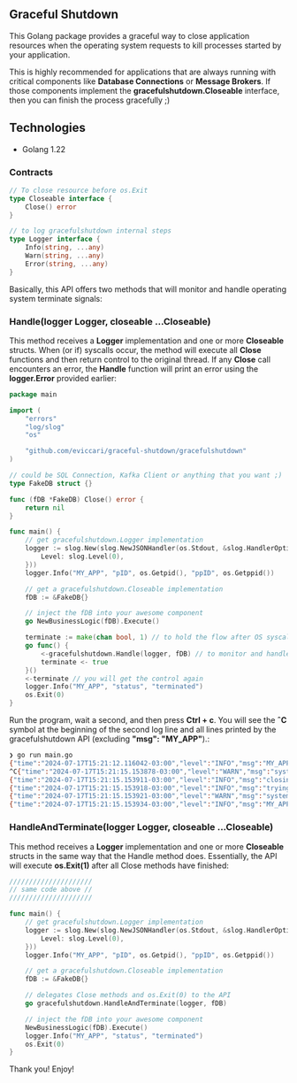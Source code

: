 ## Graceful Shutdown

This Golang package provides a graceful way to close application resources when the operating system requests to kill processes started by your application.

This is highly recommended for applications that are always running with critical components like **Database Connections** or **Message Brokers**. If those components implement the **gracefulshutdown.Closeable** interface, then you can finish the process gracefully ;)

## Technologies

- Golang 1.22

### Contracts

```go
// To close resource before os.Exit
type Closeable interface {
	Close() error
}

// to log gracefulshutdown internal steps
type Logger interface {
	Info(string, ...any)
	Warn(string, ...any)
	Error(string, ...any)
}
```

Basically, this API offers two methods that will monitor and handle operating system terminate signals:

### Handle(logger Logger, closeable ...Closeable)

This method receives a **Logger** implementation and one or more **Closeable** structs. When (or if) syscalls occur, the method will execute all **Close** functions and then return control to the original thread. If any **Close** call encounters an error, the **Handle** function will print an error using the **logger.Error** provided earlier:

```go
package main

import (
	"errors"
	"log/slog"
	"os"

	"github.com/eviccari/graceful-shutdown/gracefulshutdown"
)

// could be SQL Connection, Kafka Client or anything that you want ;)
type FakeDB struct {}

func (fDB *FakeDB) Close() error {
	return nil
}

func main() {
	// get gracefulshutdown.Logger implementation
	logger := slog.New(slog.NewJSONHandler(os.Stdout, &slog.HandlerOptions{
		Level: slog.Level(0),
	}))
	logger.Info("MY_APP", "pID", os.Getpid(), "ppID", os.Getppid())

	// get a gracefulshutdown.Closeable implementation
	fDB := &FakeDB{}

	// inject the fDB into your awesome component
	go NewBusinessLogic(fDB).Execute()

	terminate := make(chan bool, 1) // to hold the flow after OS syscall requirements
	go func() {
		<-gracefulshutdown.Handle(logger, fDB) // to monitor and handle OS syscalls
		terminate <- true
	}()
	<-terminate // you will get the control again
	logger.Info("MY_APP", "status", "terminated")
	os.Exit(0)
}

```

Run the program, wait a second, and then press **Ctrl + c**. You will see the **ˆC** symbol at the beginning of the second log line and all lines printed by the gracefulshutdown API (excluding **"msg": "MY_APP"**).:

```bash
❯ go run main.go
{"time":"2024-07-17T15:21:12.116042-03:00","level":"INFO","msg":"MY_APP","pID":41233,"ppID":41217}
^C{"time":"2024-07-17T15:21:15.153878-03:00","level":"WARN","msg":"system call receipt -> interrupt"}
{"time":"2024-07-17T15:21:15.153911-03:00","level":"INFO","msg":"closing resources..."}
{"time":"2024-07-17T15:21:15.153918-03:00","level":"INFO","msg":"trying to close resource 0"}
{"time":"2024-07-17T15:21:15.153921-03:00","level":"WARN","msg":"system was terminated by system call"}
{"time":"2024-07-17T15:21:15.153934-03:00","level":"INFO","msg":"MY_APP","status":"terminated"}
```

### HandleAndTerminate(logger Logger, closeable ...Closeable)

This method receives a **Logger** implementation and one or more **Closeable** structs in the same way that the Handle method does. Essentially, the API will execute **os.Exit(1)** after all Close methods have finished:

```go
/////////////////////
// same code above //
/////////////////////

func main() {
	// get gracefulshutdown.Logger implementation
	logger := slog.New(slog.NewJSONHandler(os.Stdout, &slog.HandlerOptions{
		Level: slog.Level(0),
	}))
	logger.Info("MY_APP", "pID", os.Getpid(), "ppID", os.Getppid())

	// get a gracefulshutdown.Closeable implementation
	fDB := &FakeDB{}

    // delegates Close methods and os.Exit(0) to the API
	go gracefulshutdown.HandleAndTerminate(logger, fDB)

	// inject the fDB into your awesome component
    NewBusinessLogic(fDB).Execute()
	logger.Info("MY_APP", "status", "terminated")
	os.Exit(0)
}

```

Thank you! Enjoy!
